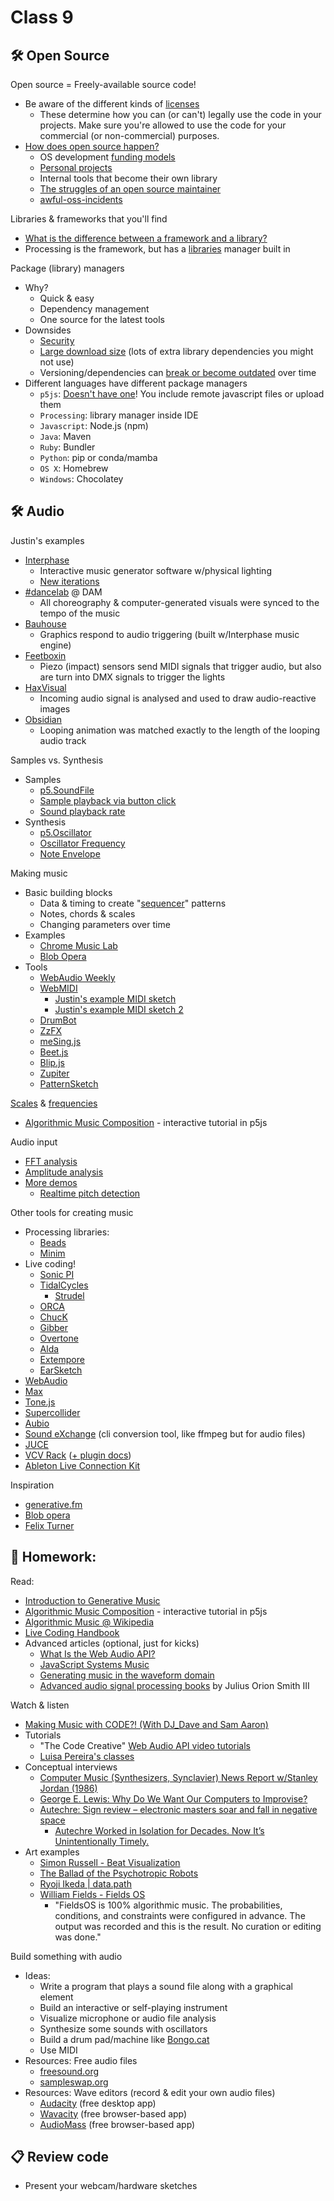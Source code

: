 # Class 9

## 🛠️ Open Source

Open source = Freely-available source code!

* Be aware of the different kinds of [licenses](https://opensource.org/licenses)
  * These determine how you can (or can't) legally use the code in your projects. Make sure you're allowed to use the code for your commercial (or non-commercial) purposes.
* [How does open source happen?](http://opensource.guide/)
  * OS development [funding models](https://mkaz.blog/misc/open-souce-funding-models/)
  * [Personal projects](https://github.com/cacheflowe/haxademic)
  * Internal tools that become their own library
  * [The struggles of an open source maintainer](http://antirez.com/news/129)
  * [awful-oss-incidents](https://github.com/PayDevs/awful-oss-incidents)

Libraries & frameworks that you'll find

* [What is the difference between a framework and a library?](https://www.youtube.com/watch?v=D_MO9vIRBcA)
* Processing is the framework, but has a [libraries](https://processing.org/reference/libraries/) manager built in

Package (library) managers

* Why?
  * Quick & easy
  * Dependency management
  * One source for the latest tools
* Downsides
  * [Security](https://arstechnica.com/information-technology/2021/09/npm-package-with-3-million-weekly-downloads-had-a-severe-vulnerability/)
  * [Large download size](../images/node-modules-meme.png) (lots of extra library dependencies you might not use)
  * Versioning/dependencies can [break or become outdated](../images/get-old-repo-to-run.png) over time
* Different languages have different package managers
  * `p5js`: [Doesn't have one](https://p5js.org/libraries/)! You include remote javascript files or upload them
  * `Processing`: library manager inside IDE
  * `Javascript`: Node.js (npm)
  * `Java`: Maven
  * `Ruby`: Bundler
  * `Python`: pip or conda/mamba
  * `OS X`: Homebrew
  * `Windows`: Chocolatey

## 🛠️ Audio

Justin's examples

* [Interphase](https://cacheflowe.com/code/installation/interphase)
  * Interactive music generator software w/physical lighting
  * [New iterations](https://www.instagram.com/p/Cy0wLwZrt6m/)
* [#dancelab](https://cacheflowe.com/code/installation/dancelab-dam) @ DAM
  * All choreography & computer-generated visuals were synced to the tempo of the music
* [Bauhouse](https://cacheflowe.com/art/digital/bauhouse) 
  * Graphics respond to audio triggering (built w/Interphase music engine)
* [Feetboxin](https://cacheflowe.com/code/lab/feetboxin)
  * Piezo (impact) sensors send MIDI signals that trigger audio, but also are turn into DMX signals to trigger the lights
* [HaxVisual](https://cacheflowe.com/code/lab/haxvisual-audioreactive-vj-software)
  * Incoming audio signal is analysed and used to draw audio-reactive images
* [Obsidian](https://cacheflowe.com/art/digital/obsidian)
  * Looping animation was matched exactly to the length of the looping audio track

Samples vs. Synthesis

* Samples
  * [p5.SoundFile](https://p5js.org/reference/#/p5.SoundFile)
  * [Sample playback via button click](https://p5js.org/examples/sound-sound-effect.html)
  * [Sound playback rate](https://p5js.org/examples/sound-playback-rate.html)
* Synthesis
  * [p5.Oscillator](https://p5js.org/reference/#/p5.Oscillator)
  * [Oscillator Frequency](https://p5js.org/examples/sound-oscillator-frequency.html)
  * [Note Envelope](https://p5js.org/examples/sound-note-envelope.html)

Making music

* Basic building blocks
  * Data & timing to create "[sequencer](https://axelfuhrmann.com/step-sequencer)" patterns
  * Notes, chords & scales
  * Changing parameters over time
* Examples
  * [Chrome Music Lab](https://musiclab.chromeexperiments.com/)
  * [Blob Opera](https://artsandculture.google.com/experiment/blob-opera/AAHWrq360NcGbw)
* Tools
  * [WebAudio Weekly](https://www.webaudioweekly.com/)
  * [WebMIDI](https://www.onlinemusictools.com/webmiditest/)
    * [Justin's example MIDI sketch](https://editor.p5js.org/cacheflowe/sketches/xuGYeJnZY)
    * [Justin's example MIDI sketch 2](https://editor.p5js.org/cacheflowe/sketches/iFMtaetat)
  * [DrumBot](https://twitter.com/notwaldorf/status/1201599495244537858)
  * [ZzFX](https://github.com/KilledByAPixel/ZzFX)
  * [meSing.js](http://usdivad.com/mesing/)
  * [Beet.js](http://zya.github.io/beet.js/)
  * [Blip.js](http://jshanley.github.io/blip/)
  * [Zupiter](https://pointersgonewild.com/2019/10/06/zupiter-a-web-based-modular-synthesizer/)
  * [PatternSketch](https://patternsketch.com/)

[Scales](https://p5js.org/examples/hello-p5-song.html) & [frequencies](https://www.translatorscafe.com/unit-converter/en-US/calculator/note-frequency/)

* [Algorithmic Music Composition](https://junshern.github.io/algorithmic-music-tutorial/) - interactive tutorial in p5js

Audio input

* [FFT analysis](https://editor.p5js.org/p5/sketches/Sound:_FFT_Spectrum)
* [Amplitude analysis](https://p5js.org/examples/sound-measuring-amplitude.html)
* [More demos](https://therewasaguy.github.io/p5-music-viz/)
  * [Realtime pitch detection](https://therewasaguy.github.io/p5-music-viz/demos/06c_autoCorrelation_PitchTrack/)

Other tools for creating music

* Processing libraries:
  * [Beads](http://www.beadsproject.net/)
  * [Minim](http://code.compartmental.net/tools/minim/)
* Live coding!
  * [Sonic PI](http://sonic-pi.net/)
  * [TidalCycles](https://tidalcycles.org/)
    * [Strudel](https://strudel.tidalcycles.org/tutorial/)
  * [ORCA](https://github.com/hundredrabbits/Orca)
  * [ChucK](http://chuck.cs.princeton.edu/)
  * [Gibber](https://gibber.cc/)
  * [Overtone](http://overtone.github.io/)
  * [Alda](https://alda.io/)
  * [Extempore](https://extemporelang.github.io/)
  * [EarSketch](http://earsketch.gatech.edu/landing/)
* [WebAudio](http://cacheflowe.github.io/audio-hax/)
* [Max](https://cycling74.com/products/max/)
* [Tone.js](https://tonejs.github.io/examples/)
* [Supercollider](http://supercollider.github.io/)
* [Aubio](https://aubio.org/)
* [Sound eXchange](http://sox.sourceforge.net/) (cli conversion tool, like ffmpeg but for audio files)
* [JUCE](https://juce.com/)
* [VCV Rack](https://vcvrack.com/Prototype) ([+ plugin docs](https://vcvrack.com/manual/PluginDevelopmentTutorial))
* [Ableton Live Connection Kit](https://www.ableton.com/en/packs/connection-kit/)

Inspiration

* [generative.fm](https://generative.fm/)
* [Blob opera](https://artsandculture.google.com/experiment/blob-opera/AAHWrq360NcGbw)
* [Felix Turner](https://twitter.com/felixturner/status/1569821623133556737)

## 📝 Homework:

Read:

* [Introduction to Generative Music](https://medium.com/@alexbainter/introduction-to-generative-music-91e00e4dba11)
* [Algorithmic Music Composition](https://junshern.github.io/algorithmic-music-tutorial/) - interactive tutorial in p5js
* [Algorithmic Music @ Wikipedia](http://en.wikipedia.org/wiki/Algorithmic_music)
* [Live Coding Handbook](https://livecodingbook.toplap.org/)
* Advanced articles (optional, just for kicks)
  * [What Is the Web Audio API?](https://teropa.info/blog/2016/08/19/what-is-the-web-audio-api.html)
  * [JavaScript Systems Music](https://teropa.info/blog/2016/07/28/javascript-systems-music.html)
  * [Generating music in the waveform domain](https://benanne.github.io/2020/03/24/audio-generation.html)
  * [Advanced audio signal processing books](https://ccrma.stanford.edu/~jos/) by Julius Orion Smith III

Watch & listen

* [Making Music with CODE?! (With DJ_Dave and Sam Aaron)](https://www.youtube.com/watch?v=vuSZQnkOB_Y)
* Tutorials
  * "The Code Creative" [Web Audio API video tutorials](https://www.youtube.com/playlist?list=PLMPgoZdlPumc_llMSynz5BqT8dTwr5sZ2)
  * [Luisa Pereira's classes](https://www.luisapereira.net/teaching/)
* Conceptual interviews
  * [Computer Music (Synthesizers, Synclavier) News Report w/Stanley Jordan (1986)](https://www.youtube.com/watch?v=duMStO826W0)
  * [George E. Lewis: Why Do We Want Our Computers to Improvise?](https://www.youtube.com/watch?v=wDP8FsjyCaA)
  * [Autechre: Sign review – electronic masters soar and fall in negative space](https://www.theguardian.com/music/2020/oct/16/autechre-sign-review-warp)
    * [Autechre Worked in Isolation for Decades. Now It’s Unintentionally Timely.](https://www.nytimes.com/2020/10/13/arts/music/autechre-sign-interview.html)
* Art examples
  * [Simon Russell - Beat Visualization](https://vimeo.com/687076688)
  * [The Ballad of the Psychotropic Robots](https://www.youtube.com/watch?v=nhq6wzgFEXc)
  * [Ryoji Ikeda | data.path](https://www.soundart.zone/ryoji-ikeda-data-path/)
  * [William Fields - Fields OS](https://williamfields.bandcamp.com/album/fieldsos)
    * "FieldsOS is 100% algorithmic music. The probabilities, conditions, and constraints were configured in advance. The output was recorded and this is the result. No curation or editing was done."

Build something with audio

* Ideas:
  * Write a program that plays a sound file along with a graphical element
  * Build an interactive or self-playing instrument
  * Visualize microphone or audio file analysis
  * Synthesize some sounds with oscillators
  * Build a drum pad/machine like [Bongo.cat](https://bongo.cat/)
  * Use MIDI
* Resources: Free audio files
  * [freesound.org](https://freesound.org/)
  * [sampleswap.org](https://sampleswap.org/)
* Resources: Wave editors (record & edit your own audio files)
  * [Audacity](https://www.audacityteam.org/) (free desktop app)
  * [Wavacity](https://wavacity.com/) (free browser-based app)
  * [AudioMass](https://audiomass.co/) (free browser-based app)

## 📋 Review code

* Present your webcam/hardware sketches

